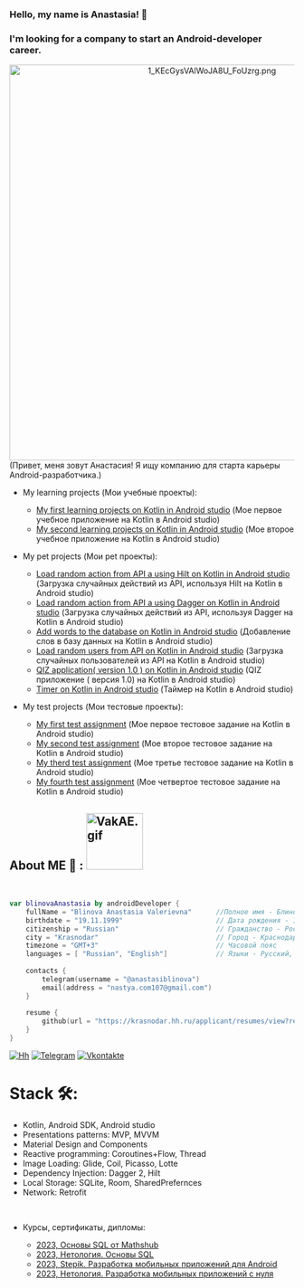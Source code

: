 ### Hello, my name is Anastasia! 👋
### I'm looking for a company to start an Android-developer career.
<div align="center">
<a href="https://gifyu.com/image/SIWWm"><img hight="300" width="700" align="center" src="https://s2.gifyu.com/images/1_KEcGysVAlWoJA8U_FoUzrg.png" alt="1_KEcGysVAlWoJA8U_FoUzrg.png" border="0" /></a>
</div>
(Привет, меня зовут Анастасия!
Я ищу компанию для старта
карьеры Android-разработчика.)

</br>

+ My learning projects (Мои учебные проекты):
  + [My first learning projects on Kotlin in Android studio]() (Мое первое учебное приложение на Kotlin в Android studio)
  + [My second learning projects on Kotlin in Android studio]() (Мое второе учебное приложение на Kotlin в Android studio)  
  
+ My pet projects (Мои pet проекты):

  + [Load random action from API a using Hilt on Kotlin in Android studio](https://github.com/AnastasiaBlinova/ProjectKotlin/tree/main/m16_architecture_Hilt) (Загрузка случайных действий из API, используя Hilt на Kotlin в Android studio)
  + [Load random action from API a using Dagger on Kotlin in Android studio](https://github.com/AnastasiaBlinova/ProjectKotlin/tree/main/m16_architecture_Dagger) (Загрузка случайных действий из API, используя Dagger на Kotlin в Android studio)
  + [Add words to the database on Kotlin in Android studio](https://github.com/AnastasiaBlinova/ProjectKotlin/tree/main/WordDAO_Room) (Добавление слов в базу данных на Kotlin в Android studio) 
  + [Load random users from API on Kotlin in Android studio](https://github.com/AnastasiaBlinova/ProjectKotlin/tree/main/m14_retrofit__) (Загрузка случайных пользователей из API на Kotlin в Android studio)
  + [QIZ application( version 1.0 ) on Kotlin in Android studio](https://github.com/AnastasiaBlinova/ProjectKotlin/tree/main/m7_quiz_fragments) (QIZ приложение ( версия 1.0) на Kotlin в Android studio)
  + [Timer on Kotlin in Android studio](https://github.com/AnastasiaBlinova/ProjectKotlin/tree/main/m3_components) (Таймер на Kotlin в Android studio)
 
  
+ My test projects (Мои тестовые проекты):
  + [My first test assignment](https://github.com/AnastasiaBlinova/ProjectKotlin/tree/main/EcommerceConcept) (Мое первое тестовое задание на Kotlin в Android studio)
  + [My second test assignment](https://github.com/AnastasiaBlinova/ProjectKotlin/tree/main/TestCARD) (Мое второе тестовое задание на Kotlin в Android studio) 
  + [My therd test assignment](https://github.com/AnastasiaBlinova/ProjectKotlin/tree/main/BreathRetention) (Мое третье тестовое задание на Kotlin в Android studio) 
  + [My fourth test assignment](https://github.com/AnastasiaBlinova/ProjectKotlin/tree/main/BreathRetention) (Мое четвертое тестовое задание на Kotlin в Android studio)

## About ME 💬 :    <a href="https://gifyu.com/image/SIWcn"><img hight="300" width="100" src="https://s2.gifyu.com/images/VakAE.gif" alt="VakAE.gif" border="0" /></a>   
</br>

```kotlin
var blinovaAnastasia by androidDeveloper {
    fullName = "Blinova Anastasia Valerievna"      //Полное имя - Блинова Анастасия Валерьевна
    birthdate = "19.11.1999"                       // Дата рождения - 19.11.1999
    citizenship = "Russian"                        // Гражданство - Россия
    city = "Krasnodar"                             // Город - Краснодар   
    timezone = "GMT+3"                             // Часовой пояс 
    languages = [ "Russian", "English"]            // Языки - Русский, Английский 
    
    contacts {
        telegram(username = "@anastasiblinova")
        email(address = "nastya.com107@gmail.com")
    }
    
    resume {
        github(url = "https://krasnodar.hh.ru/applicant/resumes/view?resume=662e54d7ff0b502afe0039ed1f59524c4f3968")
    }
}
```

[![Hh](https://jobers.ru/wp-content/uploads/2022/11/tariff-1.png.webp)](https://krasnodar.hh.ru/applicant/resumes/view?resume=662e54d7ff0b502afe0039ed1f59524c4f3968)
[![Telegram](https://img.shields.io/badge/-Telegram-090909?style=for-the-badge&logo=telegram&logoColor=27A0D9)](https://t.me/anastasiblinova)
[![Vkontakte](https://img.shields.io/badge/-Vkontakte-090909?style=for-the-badge&logo=Vk&logoColor=4F7DB3)](https://vk.com/anastasia_487)
</br>
# Stack 🛠:
<ul>
<li>Kotlin, Android SDK, Android studio</li>
<li>Presentations patterns: MVP, MVVM</li>
<li>Material Design and Components</li>
<li>Reactive programming: Coroutines+Flow, Thread</li>
<li>Image Loading: Glide, Coil, Picasso, Lotte</li>
<li>Dependency Injection: Dagger 2, Hilt</li>
<li>Local Storage: SQLite, Room, SharedPrefernces</li>
<li>Network: Retrofit</li>
</ul>
</br>

+ Курсы, сертификаты, дипломы:


  + [2023, Основы SQL от Mathshub](https://drive.google.com/file/d/11yxvMcs6JUNpcGBxbvhwgWJP1y3wNv3T/view)
  + [2023, Нетология. Основы SQL](https://netology.ru/sharing/1c6f0b04e73490c60d03d7c69e5d4801?utm_source=social&utm_campaign=achievements)
  + [2023, Stepik. Разработка мобильных приложений для Android](https://stepik.org/cert/1927878)
  + [2023, Нетология. Разработка мобильных приложений с нуля](https://netology.ru/sharing/7ce05a19df70da034d120b359caafb9f?utm_source=social&utm_campaign=achievements)


<!--
, WorkManager
<li>Android Application Components (some) </li>
<li>Clean Architecture</li>
<li>Android Jetpack Architecture: View Binding, LiveData, Lifecycles, ViewModel, Navigation, Room</li>
-->
